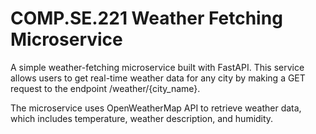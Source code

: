 # COMP.SE.221 Weather Fetching Microservice

A simple weather-fetching microservice built with FastAPI. This service allows users to get real-time weather data for any city by making a GET request to the endpoint /weather/{city_name}.

The microservice uses OpenWeatherMap API to retrieve weather data, which includes temperature, weather description, and humidity.